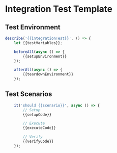 # Integration Test Template

## Test Environment
```typescript
describe('{{integrationTest}}', () => {
    let {{testVariables}};

    beforeAll(async () => {
        {{setupEnvironment}}
    });

    afterAll(async () => {
        {{teardownEnvironment}}
    });
```

## Test Scenarios
```typescript
    it('should {{scenario}}', async () => {
        // Setup
        {{setupCode}}

        // Execute
        {{executeCode}}

        // Verify
        {{verifyCode}}
    });
```
